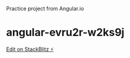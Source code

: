 Practice project from Angular.io

# angular-evru2r-w2ks9j

[Edit on StackBlitz ⚡️](https://stackblitz.com/edit/angular-evru2r-w2ks9j)
